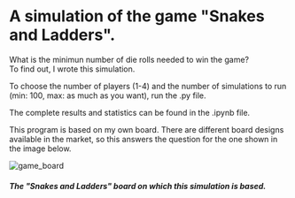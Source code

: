 # A simulation of the game "Snakes and Ladders".

What is the minimun number of die rolls needed to win the game?<br>
To find out, I wrote this simulation.

To choose the number of players (1-4) and the number of simulations to run (min: 100, max: as much as you want), run the .py file. 

The complete results and statistics can be found in the .ipynb file.

This program is based on my own board. There are different board designs available in the market, so this answers the question for the one shown in the image below.

![game_board](https://user-images.githubusercontent.com/58040292/103813319-8593cc80-5025-11eb-9b42-55b1d6661989.jpg)
##### The "Snakes and Ladders" board on which this simulation is based.
